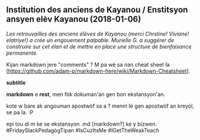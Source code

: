 ## Institution des anciens de Kayanou / Enstitsyon ansyen elèv Kayanou (2018-01-06)

_Les retrouvailles des anciens élèves de Kayanou (merci Chrstine! Viviane! elatriye!) a crée un engouement palpable. Murielle G. a suggérer de construire sur cet élan et de mettre en place une structure de bienfaisance permanente._

Kijan markdown jere "comments" ? M pa wè sa nan cheat sheet la [https://github.com/adam-p/markdown-here/wiki/Markdown-Cheatsheet].

__subtitle__


**markdown** e **rest**, men fòk dokuman'an gen bon ekstansyon'an.

kote w bare ak angouman apostwòf sa a ? menm lè gen apostwòf an kreyòl, se pa la. :P

epi tou di m ke se ekstansyon .md [markdown?] ke y bizwen. #FridaySlackPedagògTipan #IsCuzItsMe #IGetTheWeakTeach
